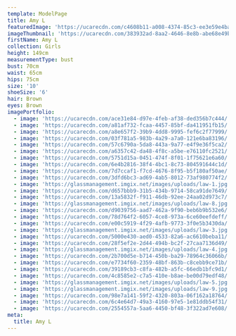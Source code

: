 ```yaml
---
template: ModelPage
title: Amy L
featuredImage: 'https://ucarecdn.com/c4608b11-a008-4374-85c3-ee3e59e4baf1/'
imageThumbnail: 'https://ucarecdn.com/383932ad-8aa2-4646-8e8b-abe68e49b987/'
firstName: Amy L
collection: Girls
height: 149cm
measurementType: bust
bust: 70cm
waist: 65cm
hips: 75cm
size: '10'
shoeSize: '6'
hair: Brown
eyes: Brown
imagePortfolio:
  - image: 'https://ucarecdn.com/ace31e84-d97e-4feb-af38-ded356b7c444/'
  - image: 'https://ucarecdn.com/a81af732-fcaa-4457-85bf-da411951fb15/'
  - image: 'https://ucarecdn.com/a8e657f2-39b9-4dd8-9995-fef6c2f77999/'
  - image: 'https://ucarecdn.com/03f781a5-983b-4a29-a7a0-121e6ba83196/'
  - image: 'https://ucarecdn.com/57c6790a-5da8-443a-9a77-e4f9e36f5ca2/'
  - image: 'https://ucarecdn.com/a6357c42-da48-4f8c-a5be-e76110fc2521/'
  - image: 'https://ucarecdn.com/5751d15a-0451-474f-8f01-1f75621e6a60/'
  - image: 'https://ucarecdn.com/6e4b2816-38f4-4bc1-8c73-804591644c1d/'
  - image: 'https://ucarecdn.com/7d7ccaf1-f7cd-4676-8f95-b5f180af50ae/'
  - image: 'https://ucarecdn.com/3dfd6bc3-ad69-4ab5-8012-73af980774f2/'
  - image: 'https://glassmanagement.imgix.net/images/uploads/law-1.jpg'
  - image: 'https://ucarecdn.com/d657bbb9-31b5-434b-9714-58ca91de7649/'
  - image: 'https://ucarecdn.com/13a5832f-f911-46db-92ee-24aa02d973c7/'
  - image: 'https://glassmanagement.imgix.net/images/uploads/law-8.jpg'
  - image: 'https://ucarecdn.com/d9039756-aad7-462a-9f90-beb6b9b532e6/'
  - image: 'https://ucarecdn.com/78d764f2-6057-4ce8-973a-6ce60eefdeff/'
  - image: 'https://ucarecdn.com/e00c5919-4f29-4afb-9773-3f0e5b3430da/'
  - image: 'https://glassmanagement.imgix.net/images/uploads/law-3.jpg'
  - image: 'https://ucarecdn.com/5000e430-aed0-4533-82a6-ac6610beba11/'
  - image: 'https://ucarecdn.com/28f5ef2e-2d44-494b-bc2f-27caa7136d49/'
  - image: 'https://glassmanagement.imgix.net/images/uploads/law-4.jpg'
  - image: 'https://ucarecdn.com/2b700d5e-b714-450b-ba29-78964c36066b/'
  - image: 'https://ucarecdn.com/e7734f60-2359-48bf-863b-c8cebb9ce71b/'
  - image: 'https://ucarecdn.com/39189cb3-c8fa-482b-a5fc-66edb1bfc9d1/'
  - image: 'https://ucarecdn.com/4c8585e2-c7a5-410e-b8ae-be00d79edf48/'
  - image: 'https://glassmanagement.imgix.net/images/uploads/law-5.jpg'
  - image: 'https://glassmanagement.imgix.net/images/uploads/law-9.jpg'
  - image: 'https://ucarecdn.com/98e7a141-59f2-4320-803a-06f162a18764/'
  - image: 'https://ucarecdn.com/6c4e64d7-49a3-4160-97e5-1e81ddb54f31/'
  - image: 'https://ucarecdn.com/2554557a-5aa6-4450-bf48-3f322ad7e608/'
meta:
  title: Amy L
---
```


